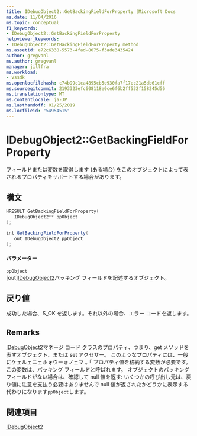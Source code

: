```yaml
---
title: IDebugObject2::GetBackingFieldForProperty |Microsoft Docs
ms.date: 11/04/2016
ms.topic: conceptual
f1_keywords:
- IDebugObject2::GetBackingFieldForProperty
helpviewer_keywords:
- IDebugObject2::GetBackingFieldForProperty method
ms.assetid: e72c6338-5573-4fad-8075-f3ade3435424
author: gregvanl
ms.author: gregvanl
manager: jillfra
ms.workload:
- vssdk
ms.openlocfilehash: c74b99c1ca4895cb5e930fa7f17ec21a5db61cff
ms.sourcegitcommit: 2193323efc608118e0ce6f6b2ff532f158245d56
ms.translationtype: MT
ms.contentlocale: ja-JP
ms.lasthandoff: 01/25/2019
ms.locfileid: "54954515"
---
```

# <a name="idebugobject2getbackingfieldforproperty"></a>IDebugObject2::GetBackingFieldForProperty
フィールドまたは変数を取得します (ある場合) をこのオブジェクトによって表されるプロパティをサポートする場合があります。  
  
## <a name="syntax"></a>構文  
  
```cpp  
HRESULT GetBackingFieldForProperty(  
   IDebugObject2** ppObject  
);  
```  
  
```csharp  
int GetBackingFieldForProperty(  
   out IDebugObject2 ppObject  
);  
```  
  
#### <a name="parameters"></a>パラメーター  
 `ppObject`  
 [out][IDebugObject2](../../../extensibility/debugger/reference/idebugobject2.md)バッキング フィールドを記述するオブジェクト。  
  
## <a name="return-value"></a>戻り値  
 成功した場合、S_OK を返します。それ以外の場合、エラー コードを返します。  
  
## <a name="remarks"></a>Remarks  
 [IDebugObject2](../../../extensibility/debugger/reference/idebugobject2.md)マネージ コード クラスのプロパティ、つまり、get メソッドを表すオブジェクト、または set アクセサー。 このようなプロパティには、一般にケェルェニェホォウーォノェマ ｡ ｢ プロパティ値を格納する変数が必要です。 この変数は、バッキング フィールドと呼ばれます。 オブジェクトのバッキング フィールドがない場合は、確認して null 値を返す: いくつかの呼び出し元は、戻り値に注意を支払う必要はありませんで null 値が返されたかどうかに表示する代わりになります`ppObject`します。  
  
## <a name="see-also"></a>関連項目  
 [IDebugObject2](../../../extensibility/debugger/reference/idebugobject2.md)